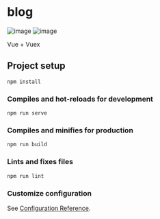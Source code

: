 # blog

![image](https://user-images.githubusercontent.com/79443616/201152325-152fa613-fa0c-4aec-ac90-1375e5f97064.png)
![image](https://user-images.githubusercontent.com/79443616/201152383-cc85921f-52fd-47de-b28b-72d50c399b02.png)


Vue + Vuex 

## Project setup
```
npm install
```

### Compiles and hot-reloads for development
```
npm run serve
```

### Compiles and minifies for production
```
npm run build
```

### Lints and fixes files
```
npm run lint
```

### Customize configuration
See [Configuration Reference](https://cli.vuejs.org/config/).
